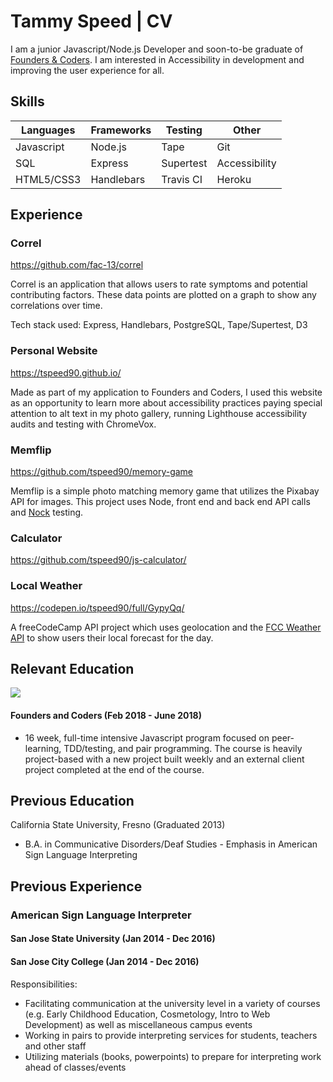 # Tammy Speed | CV

I am a junior Javascript/Node.js Developer and soon-to-be graduate of [Founders & Coders](https://foundersandcoders.com/). I am interested in Accessibility in development and improving the user experience for all. 

## Skills
| Languages  | Frameworks | Testing   | Other         |
| --------   | --------   | --------  | ------------  |
| Javascript | Node.js    | Tape      | Git           |
| SQL        | Express    | Supertest | Accessibility |
| HTML5/CSS3 | Handlebars | Travis CI | Heroku        |

## Experience
### Correl 
https://github.com/fac-13/correl

Correl is an application that allows users to rate symptoms and potential contributing factors. These data points are plotted on a graph to show any correlations over time.

Tech stack used: Express, Handlebars, PostgreSQL, Tape/Supertest, D3

### Personal Website
https://tspeed90.github.io/

Made as part of my application to Founders and Coders, I used this website as an opportunity to learn more about accessibility practices paying special attention to alt text in my photo gallery, running Lighthouse accessibility audits and testing with ChromeVox.

### Memflip
https://github.com/tspeed90/memory-game

Memflip is a simple photo matching memory game that utilizes the Pixabay API for images. This project uses Node, front end and back end API calls and [Nock](https://www.npmjs.com/package/nock) testing.

### Calculator 
https://github.com/tspeed90/js-calculator/

### Local Weather
https://codepen.io/tspeed90/full/GypyQq/

A freeCodeCamp API project which uses geolocation and the [FCC Weather API](https://fcc-weather-api.glitch.me/) to show users their local forecast for the day.


## Relevant Education
![](http://res.cloudinary.com/dp6beg5nw/image/upload/v1525004700/fac-logo_njmmf7.png)
#### Founders and Coders (Feb 2018 - June 2018)
- 16 week, full-time intensive Javascript program focused on peer-learning, TDD/testing, and pair programming. The course is heavily project-based with a new project built weekly and an external client project completed at the end of the course.

## Previous Education

California State University, Fresno (Graduated 2013)
 - B.A. in Communicative Disorders/Deaf Studies - Emphasis in American Sign Language Interpreting

## Previous Experience
### American Sign Language Interpreter
#### San Jose State University (Jan 2014 - Dec 2016)
#### San Jose City College (Jan 2014 - Dec 2016)


Responsibilities:
- Facilitating communication at the university level in a variety of courses (e.g. Early Childhood Education, Cosmetology, Intro to Web Development) as well as miscellaneous campus events
- Working in pairs to provide interpreting services for students, teachers and other staff
- Utilizing materials (books, powerpoints) to prepare for interpreting work ahead of classes/events



